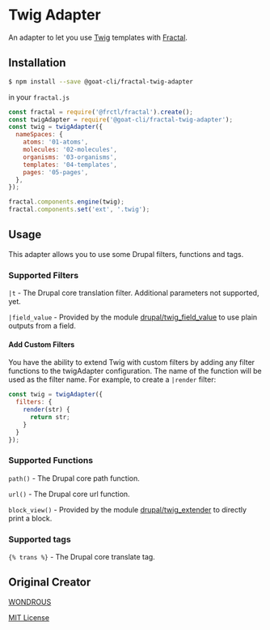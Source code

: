 # Twig Adapter

An adapter to let you use [Twig](https://github.com/twigjs/twig.js) templates with [Fractal](http://github.com/frctl/fractal).

## Installation

```bash
$ npm install --save @goat-cli/fractal-twig-adapter
```

in your `fractal.js`

```js
const fractal = require('@frctl/fractal').create();
const twigAdapter = require('@goat-cli/fractal-twig-adapter');
const twig = twigAdapter({
  nameSpaces: {
    atoms: '01-atoms',
    molecules: '02-molecules',
    organisms: '03-organisms',
    templates: '04-templates',
    pages: '05-pages',
  },
});

fractal.components.engine(twig);
fractal.components.set('ext', '.twig'); 
```

## Usage

This adapter allows you to use some Drupal filters, functions and tags.

### Supported Filters

`|t` - The Drupal core translation filter. Additional parameters not supported, yet.

`|field_value` - Provided by the module [drupal/twig_field_value](https://www.drupal.org/projects/twig_field_value) to use plain outputs from a field.

#### Add Custom Filters

You have the ability to extend Twig with custom filters by adding any filter functions to the twigAdapter configuration. The name of the function will be used as the filter name. For example, to create a `|render` filter:

```js
const twig = twigAdapter({
  filters: {
    render(str) {
      return str;
    }
  }
});
```

### Supported Functions

`path()` - The Drupal core path function.

`url()` - The Drupal core url function.

`block_view()` - Provided by the module [drupal/twig_extender](https://www.drupal.org/projects/twig_extender) to directly print a block.

### Supported tags

`{% trans %}` - The Drupal core translate tag.

## Original Creator

[WONDROUS](https://www.wearewondrous.com/)

[MIT License](LICENSE)
